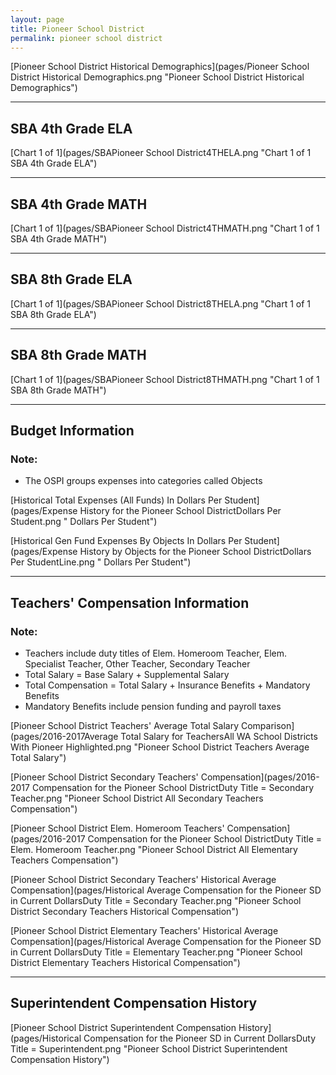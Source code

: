 ```yaml
---
layout: page
title: Pioneer School District
permalink: pioneer school district
---
```



[Pioneer School District Historical Demographics](pages/Pioneer School District Historical Demographics.png "Pioneer School District Historical Demographics")

___

## SBA 4th Grade ELA

[Chart 1 of 1](pages/SBAPioneer School District4THELA.png "Chart 1 of 1 SBA 4th Grade ELA")


___

## SBA 4th Grade MATH

[Chart 1 of 1](pages/SBAPioneer School District4THMATH.png "Chart 1 of 1 SBA 4th Grade MATH")


___

## SBA 8th Grade ELA

[Chart 1 of 1](pages/SBAPioneer School District8THELA.png "Chart 1 of 1 SBA 8th Grade ELA")


___

## SBA 8th Grade MATH

[Chart 1 of 1](pages/SBAPioneer School District8THMATH.png "Chart 1 of 1 SBA 8th Grade MATH")


___

## Budget Information
### Note:
- The OSPI groups expenses into categories called Objects

[Historical Total Expenses (All Funds) In Dollars Per Student](pages/Expense History for the Pioneer School DistrictDollars Per Student.png " Dollars Per Student")

[Historical Gen Fund Expenses By Objects In Dollars Per Student](pages/Expense History by Objects for the Pioneer School DistrictDollars Per StudentLine.png " Dollars Per Student")


___

## Teachers' Compensation Information
### Note:
- Teachers include duty titles of Elem. Homeroom Teacher, Elem. Specialist Teacher, Other Teacher, Secondary Teacher
- Total Salary = Base Salary + Supplemental Salary
- Total Compensation = Total Salary + Insurance Benefits + Mandatory Benefits
- Mandatory Benefits include pension funding and payroll taxes

[Pioneer School District Teachers' Average Total Salary Comparison](pages/2016-2017Average Total Salary for TeachersAll WA School Districts With Pioneer Highlighted.png "Pioneer School District Teachers Average Total Salary")

[Pioneer School District Secondary Teachers' Compensation](pages/2016-2017 Compensation for the Pioneer School DistrictDuty Title = Secondary Teacher.png "Pioneer School District All Secondary Teachers Compensation")

[Pioneer School District Elem. Homeroom Teachers' Compensation](pages/2016-2017 Compensation for the Pioneer School DistrictDuty Title = Elem. Homeroom Teacher.png "Pioneer School District All Elementary Teachers Compensation")

[Pioneer School District Secondary Teachers' Historical Average Compensation](pages/Historical Average Compensation for the Pioneer SD in Current DollarsDuty Title = Secondary Teacher.png "Pioneer School District Secondary Teachers Historical Compensation")

[Pioneer School District Elementary Teachers' Historical Average Compensation](pages/Historical Average Compensation for the Pioneer SD in Current DollarsDuty Title = Elementary Teacher.png "Pioneer School District Elementary Teachers Historical Compensation")


___

## Superintendent Compensation History

[Pioneer School District Superintendent Compensation History](pages/Historical Compensation for the Pioneer SD in Current DollarsDuty Title = Superintendent.png "Pioneer School District Superintendent Compensation History")

